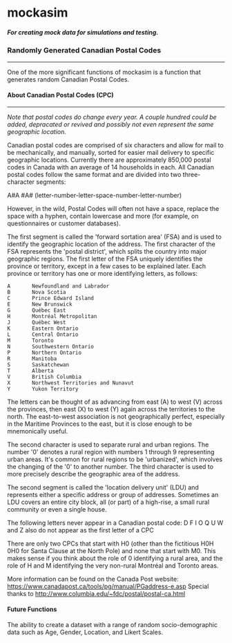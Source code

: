 # mockasim
##### For creating mock data for simulations and testing.

### Randomly Generated Canadian Postal Codes
---

One of the more significant functions of mockasim is a function that generates random Canadian Postal Codes.

#### About Canadian Postal Codes (CPC)
---

_Note that postal codes do change every year. A couple hundred could be added, depracated or revived and possibly not even represent the same geographic location._

Canadian postal codes are comprised of six characters and allow for mail to be mechanically, and manually, sorted for easier mail delivery to specific geographic locations. Currently there are approximately 850,000 postal codes in Canada with an average of 14 households in each.
All Canadian postal codes follow the same format and are divided into two three-character segments:

A#A #A#
(letter-number-letter-space-number-letter-number)

However, in the wild, Postal Codes will often not have a space, replace the space with a hyphen, contain lowercase and more (for example, on questionnaires or customer databases).

The first segment is called the 'forward sortation area' (FSA) and is used to identify the geographic location of the address. The first character of the FSA represents the 'postal district', which splits the country into major geographic regions.
The first letter of the FSA uniquely identifies the province or territory, except in a few cases to be explained later. Each province or territory has one or more identifying letters, as follows:

    A 	    Newfoundland and Labrador
    B 		Nova Scotia
    C 		Prince Edward Island
    E 		New Brunswick
    G 		Québec East
    H 		Montréal Metropolitan
    J 		Québec West
    K 		Eastern Ontario
    L 		Central Ontario
    M 		Toronto
    N 		Southwestern Ontario
    P 		Northern Ontario
    R 		Manitoba
    S 		Saskatchewan
    T 		Alberta
    V 		British Columbia
    X 		Northwest Territories and Nunavut
    Y 		Yukon Territory 

The letters can be thought of as advancing from east (A) to west (V) across the provinces, then east (X) to west (Y) again across the territories to the north. The east-to-west association is not geographically perfect, especially in the Maritime Provinces to the east, but it is close enough to be mnemonically useful. 

The second character is used to separate rural and urban regions. The number '0' denotes a rural region with numbers 1 through 9 representing urban areas. It's common for rural regions to be 'urbanized', which involves the changing of the '0' to another number. The third character is used to more precisely describe the geographic area of the address.

The second segment is called the 'location delivery unit' (LDU) and represents either a specific address or group of addresses. Sometimes an LDU covers an entire city block, all (or part) of a high-rise, a small rural community or even a single house.

The following letters never appear in a Canadian postal code:
    D    F    I    O    Q    U 
    W and Z also do not appear as the first letter of a CPC

There are only two CPCs that start with H0 (other than the fictitious H0H 0H0 for Santa Clause at the North Pole) and none that start with M0. This makes sense if you think about the role of 0 identifying a rural area, and the role of H and M identifying the very non-rural Montréal and Toronto areas.

More information can be found on the Canada Post website: https://www.canadapost.ca/tools/pg/manual/PGaddress-e.asp
Special thanks to http://www.columbia.edu/~fdc/postal/postal-ca.html


#### Future Functions
The ability to create a dataset with a range of random socio-demographic data such as Age, Gender, Location, and Likert Scales.

